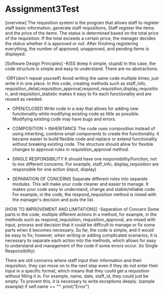 # Assignment3Test
[overview]
The requisition system is the program that allows staff to register staff basic information, generate staff requisitions,  Staff register the items and the price of the items. The status is determined based on the total price of the requisition. If the total exceeds a certain price, the manager decides the status whether it is approved or not. After finishing registering everything, the number of approved, unapproved, and pending items is displayed.

[Software Design Principles]
-KISS (keep it simple, stupid)
In this case, the code structure is simple and easy to understand. There are no abstractions.
 
 -DRY(don't repeat yourself)
Avoid writing the same code multiple times; just write it in one place. In this code, creating methods such as staff_info, requisition_detail,requisition_approval,respond_requisition,display_requisition, and requisition_statistic makes it easy to fix each functionality and are reused as needed.

- OPEN/CLOSED
Write code in a way that allows for adding new functionality while modifying existing code as little as possible. Modifying existing code may have bugs and errors.

- COMPOSITION > INHERITANCE 
The code uses composition instead of using inheriting, combine small components to create the functionality. it became easier to build flexible code and replace or extend functionality without breaking existing code. The structure should allow for flexible changes to approval rules in requisition_approval method.

- SINGLE RESPONSIBILITY
  It should have one responsibility/function, not to mix different concerns. For example, staff_info, display_requisition are responsible for one action (input, display)

- SEPARATION OF CONCERNS
Separate different roles into separate modules. This will make your code cleaner and easier to manage. It makes your code easy to understand, change and stable/reliable code. For example, in the code, the respond_requisition method is mixed with the manager's decision and puts the list.

[HOW TO IMPROVEMENT AND LIMITATIONS]
-Separation of Concern
Some parts in the code, multiple different actions in a method, for example, in the methods such as respond_requisition, requisition_approval, are mixed with input, process and decision that it could be difficult to manage or fix some parts when it becomes necessary. So far, the code is simple, and it would be easy to fix; however, when writing or adding complicated scenarios, it is necessary to separate each action into the methods, which allows for easy to understand and management of the code if some errors occur. (to Single Responsibility)

There are still concerns where staff input their information and their requisition, they can move on to the next step even if they do not enter their input in a specific format, which means that they could get a requisition without filling it in. For example, name, date, staff_id, they could just be empty. To prevent this, it is necessary to write exceptions deeply. 
(sample example)
if self.name == "":
  print("Error")


